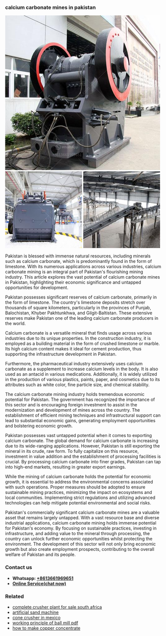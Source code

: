 <h3>calcium carbonate mines in pakistan</h3><img src='1706755491.jpg' alt=''><p>Pakistan is blessed with immense natural resources, including minerals such as calcium carbonate, which is predominantly found in the form of limestone. With its numerous applications across various industries, calcium carbonate mining is an integral part of Pakistan's flourishing mining industry. This article explores the vast potential of calcium carbonate mines in Pakistan, highlighting their economic significance and untapped opportunities for development.</p><p>Pakistan possesses significant reserves of calcium carbonate, primarily in the form of limestone. The country's limestone deposits stretch over thousands of square kilometers, particularly in the provinces of Punjab, Balochistan, Khyber Pakhtunkhwa, and Gilgit-Baltistan. These extensive reserves make Pakistan one of the leading calcium carbonate producers in the world.</p><p>Calcium carbonate is a versatile mineral that finds usage across various industries due to its unique properties. In the construction industry, it is employed as a building material in the form of crushed limestone or marble. Its high calcium content makes it ideal for cement production, thus supporting the infrastructure development in Pakistan.</p><p>Furthermore, the pharmaceutical industry extensively uses calcium carbonate as a supplement to increase calcium levels in the body. It is also used as an antacid in various medications. Additionally, it is widely utilized in the production of various plastics, paints, paper, and cosmetics due to its attributes such as white color, fine particle size, and chemical stability.</p><p>The calcium carbonate mining industry holds tremendous economic potential for Pakistan. The government has recognized the importance of this sector and is encouraging foreign investment to assist in the modernization and development of mines across the country. The establishment of efficient mining techniques and infrastructural support can lead to substantial economic gains, generating employment opportunities and bolstering economic growth.</p><p>Pakistan possesses vast untapped potential when it comes to exporting calcium carbonate. The global demand for calcium carbonate is increasing due to its wide-ranging applications. However, Pakistan is still exporting the mineral in its crude, raw form. To fully capitalize on this resource, investment in value addition and the establishment of processing facilities is crucial. By processing calcium carbonate into finer grades, Pakistan can tap into high-end markets, resulting in greater export earnings.</p><p>While the mining of calcium carbonate holds the potential for economic growth, it is essential to address the environmental concerns associated with such operations. Proper measures should be adopted to ensure sustainable mining practices, minimizing the impact on ecosystems and local communities. Implementing strict regulations and utilizing advanced technologies can help mitigate potential environmental and social risks.</p><p>Pakistan's commercially significant calcium carbonate mines are a valuable asset that remains largely untapped. With a vast resource base and diverse industrial applications, calcium carbonate mining holds immense potential for Pakistan's economy. By focusing on sustainable practices, investing in infrastructure, and adding value to the mineral through processing, the country can unlock further economic opportunities whilst protecting the environment. The development of this sector will not only bring economic growth but also create employment prospects, contributing to the overall welfare of Pakistan and its people.</p><h3>Contact us</h3><ul><li><strong>Whatsapp:&nbsp;<a href="https://wa.me/8613661969651">+8613661969651</a></strong></li><li><a href="https://swt.shibang-china.com/?git&amp;zhl&amp;calcium carbonate mines in pakistan"><strong>Online Service(chat now)</strong></a></li></ul><h3>Related</h3><ul><li><a href='complete crusher plant for sale south africa.md'>complete crusher plant for sale south africa</a></li><li><a href='artificial sand machine.md'>artificial sand machine</a></li><li><a href='cone crusher in mexico.md'>cone crusher in mexico</a></li><li><a href='working principle of ball mill pdf.md'>working principle of ball mill pdf</a></li><li><a href='how to make copper concentrate.md'>how to make copper concentrate</a></li></ul>